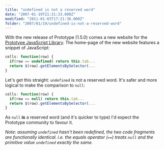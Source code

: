```yaml
---
title: "undefined is not a reserved word"
date: "2007-01-19T21:31:33.000Z"
modified: "2011-01-03T17:21:36.000Z"
folder: "2007/01/19/undefined-is-not-a-reserved-word"
---
```


With the new release of Prototype (1.5.0) comes a new website for the [Prototype JavaScript Library](http://prototypejs.org/). The home-page of the new website features a snippet of JavaScript:

```js
cells: function(row) {
  if(row == undefined) return this.tab...
  return $(row).getElementsBySelector(...
}
```

Let's get this straight: `undefined` is not a reserved word. It's safer and more logical to make the comparison to `null`:

```js
cells: function(row) {
  if(row == null) return this.tab...
  return $(row).getElementsBySelector(...
}
```

As `null` **is** a reserved word (and it's quicker to type) I'd expect the Prototype community to favour it.

_Note: assuming `undefined` hasn't been redefined, the two code fragments are functionally identical. i.e. the equals operator (`==`) treats `null` and the primitive value `undefined` exactly the same._
